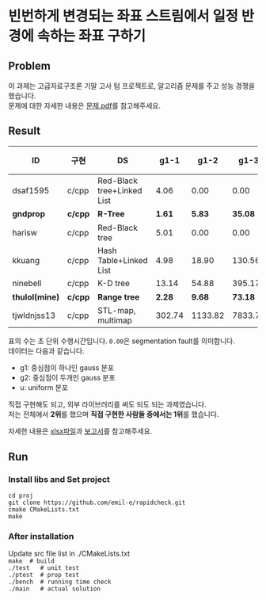 # 빈번하게 변경되는 좌표 스트림에서 일정 반경에 속하는 좌표 구하기
## Problem
이 과제는 고급자료구조론 기말 고사 텀 프로젝트로, 알고리즘 문제를 주고 성능 경쟁을 했습니다. \
문제에 대한 자세한 내용은 [문제.pdf](./Advan%2013%20-%20Final%20Challenge-b.pdf)를 참고해주세요.

## Result
| ID               | 구현        | DS                         | g1-1     | g1-2     | g1-3      | g2-1     | g2-2     | g2-3      | u-1      | u-2      | u-3       | 비고  |
| ---------------- | --------- | -------------------------- | -------- | -------- | --------- | -------- | -------- | --------- | -------- | -------- | --------- | --- |
| dsaf1595         | c/cpp     | Red-Black tree+Linked List | 4.06     | 0.00     | 0.00      | 2.85     | 12.17    | 62.25     | 0.00     | 15.63    | 99.70     |     |
| **gndprop**      | **c/cpp** | **R-Tree**                 | **1.61** | **5.83** | **35.08** | **1.03** | **3.32** | **10.90** | **1.54** | **4.82** | **17.30** | 1<sup>st</sup> |
| harisw           | c/cpp     | Red-Black tree             | 5.01     | 0.00     | 0.00      | 4.98     | 18.26    | 76.63     | 0.00     | 19.09    | 74.33     |     |
| kkuang           | c/cpp     | Hash Table+Linked List     | 4.98     | 18.90    | 130.56    | 2.87     | 11.74    | 47.80     | 3.44     | 13.77    | 55.33     |     |
| ninebell         | c/cpp     | K-D tree                   | 13.14    | 54.88    | 395.17    | 5.77     | 26.11    | 115.87    | 9.39     | 39.83    | 166.73    |     |
| **thulol(mine)** | **c/cpp** | **Range tree**             | **2.28** | **9.68** | **73.18** | **1.42** | **5.97** | **25.33** | **2.15** | **8.97** | **35.64** | 2<sup>nd</sup> |
| tjwldnjss13      | c/cpp     | STL-map, multimap          | 302.74   | 1133.82  | 7833.72   | 175.23   | 716.57   | 2930.07   | 206.46   | 842.01   | 3419.38   |     |

표의 수는 초 단위 수행시간입니다. `0.00`은 segmentation fault를 의미합니다. \
데이터는 다음과 같습니다.
- g1: 중심점이 하나인 gauss 분포
- g2: 중심점이 두개인 gauss 분포
- u: uniform 분포


직접 구현해도 되고, 외부 라이브러리를 써도 되도 되는 과제였습니다. \
저는 전체에서 **2위**를 했으며 **직접 구현한 사람들 중에서는 1위**를 했습니다.

자세한 내용은 [xlsx파일](./ADS%20test/AvDS2020%20-%20결과취합(공개).xlsx)과 [보고서](./final_report.pdf)를 참고해주세요.

## Run
### Install libs and Set project
`cd proj` \
`git clone https://github.com/emil-e/rapidcheck.git` \
`cmake CMakeLists.txt` \
`make` 

### After installation
Update src file list in ./CMakeLists.txt \
`make  # build` \
`./test   # unit test` \
`./ptest  # prop test` \
`./bench  # running time check ` \
`./main   # actual solution` 
